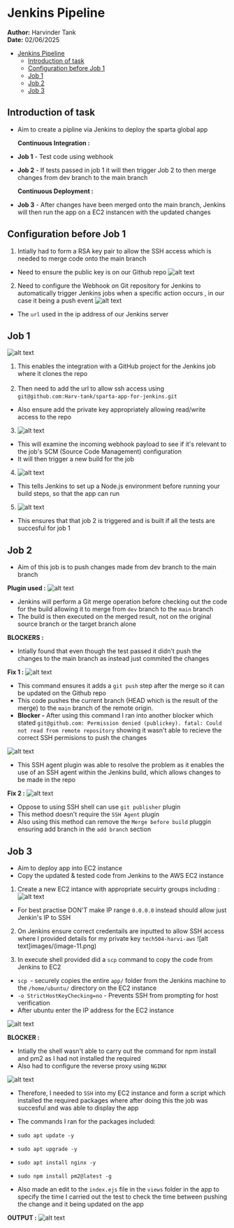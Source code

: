 # Jenkins Pipeline

**Author:** Harvinder Tank <br>
**Date:** 02/06/2025 
- [Jenkins Pipeline](#jenkins-pipeline)
  - [Introduction of task](#introduction-of-task)
  - [Configuration before Job 1](#configuration-before-job-1)
  - [Job 1](#job-1)
  - [Job 2](#job-2)
  - [Job 3](#job-3)




## Introduction of task
- Aim to create a pipline via Jenkins to deploy the sparta global app
  
  **Continuous Integration :**
- **Job 1** -  Test code using webhook
- **Job 2** -  If tests passed in job 1 it will then trigger Job 2 to then merge changes from dev branch to the main branch
  
  **Continuous Deployment :**
- **Job 3** - After changes have been merged onto the main branch, Jenkins will then run the app on a EC2 instancen with the updated changes


## Configuration before Job 1
1.  Intially had to form a RSA key pair to allow the SSH access which is needed to merge code onto the main branch
- Need to ensure the public key is on our Github repo 
![alt text](images/image.png)

2. Need to configure the Webhook on Git repository for Jenkins to automatically trigger Jenkins jobs when a specific action occurs , in our case it being a push event
![alt text](images/image-1.png)
- The ```url``` used in the ip address of our Jenkins server 

## Job 1
![alt text](images/image-2.png)
1. This enables the integration with a GitHub project for the Jenkins job where it clones the repo <br> <br>
2. Then need to add the url to allow ssh access using ```git@github.com:Harv-tank/sparta-app-for-jenkins.git``` 
- Also ensure add the private key appropriately allowing read/write access to the repo

3. ![alt text](images/image-3.png) 
- This will examine the incoming webhook payload to see if it's relevant to the job's SCM (Source Code Management) configuration
- It will then trigger a new build for the job

4. ![alt text](images/image-4.png)
- This tells Jenkins to set up a Node.js environment before running your build steps, so that the app can run

5. ![alt text](images/image-5.png)
- This ensures that that job 2 is triggered and is built if all the tests are succesful for job 1

## Job 2

- Aim of this job is to push changes made from dev branch to the main branch

**Plugin used :**
![alt text](images/image-6.png)
- Jenkins will perform a Git merge operation before checking out the code for the build allowing it to merge from ```dev``` branch to the ```main``` branch 
- The build is then executed on the merged result, not on the original source branch or the target branch alone

**BLOCKERS :**
- Intially found that even though the test passed it didn't push the changes to the main branch as instead just commited the changes

**Fix 1 :** 
![alt text](images/image-7.png) 
- This command ensures it adds a ```git push``` step after the merge so it can be updated on the Github repo
- This code pushes the current branch (HEAD which is the result of the merge) to the ```main``` branch of the remote origin.
- **Blocker -** After using this command I ran into another blocker which stated ```git@github.com: Permission denied (publickey). fatal: Could not read from remote repository``` showing it wasn't able to recieve the correct SSH permisions to push the changes

![alt text](images/image-8.png)
- This SSH agent plugin was able to resolve the problem as it enables the use of an SSH agent within the Jenkins build, which allows changes to be made in the repo

**Fix 2 :** 
![alt text](images/image-9.png)
- Oppose to using SSH shell can use ```git publisher``` plugin
- This method doesn't require the ```SSH Agent``` plugin
- Also using this method can remove the ```Merge before build``` pluggin ensuring add branch in the ```add branch``` section 

## Job 3
- Aim to deploy app into EC2 instance
- Copy the updated & tested code from Jenkins to the AWS EC2 instance

1. Create a new EC2 intance with appropriate secuirty groups including :
![alt text](images/image-10.png)
- For best practise DON'T make IP range ```0.0.0.0``` instead should allow just Jenkin's IP to SSH

2. On Jenkins ensure correct credentails are inputted to allow SSH access where I provided details for my private key ```tech504-harvi-aws```
![alt text]images/(image-11.png)

3. In execute shell provided  did a ```scp``` command to copy the code from Jenkins to EC2
- ```scp ```-  securely copies the entire ```app/``` folder from the Jenkins machine to the ```/home/ubuntu/``` directory on the EC2 instance
- ```-o StrictHostKeyChecking=no```  - Prevents SSH from prompting for host verification
- After ubuntu enter the IP address for the EC2 instance
  
![alt text](images/image-12.png)

**BLOCKER :** 
- Intially the shell wasn't able to carry out the command for npm install and pm2 as I had not installed the required
- Also had to configure the reverse proxy using ```NGINX``` 

![alt text](images/image-13.png)
- Therefore, I needed to ```SSH``` into my EC2 instance and form a script which installed the required packages where after doing this the job was succesful and was able to display the app
- The commands I ran for the packages included:
- ```sudo apt update -y```
- ```sudo apt upgrade -y```
- ```sudo apt install nginx -y```
- ```sudo npm install pm2@latest -g```
  
- Also made an edit to the ```index.ejs``` file in the ```views``` folder in the app to specify the time I carried out the test to check the time between pushing the change and it being updated on the app

**OUTPUT :**
![alt text](images/image-14.png)